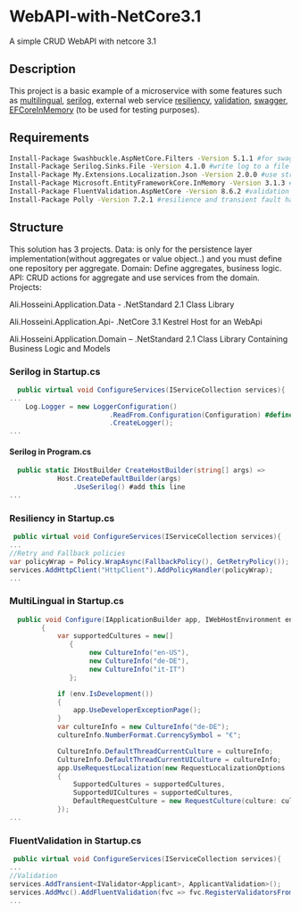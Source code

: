 # WebAPI-with-NetCore3.1

A simple CRUD WebAPI with netcore 3.1

## Description

This project is a basic example of a microservice with some features such as [multilingual](https://www.nuget.org/packages/My.Extensions.Localization.Json/2.0.0), [serilog](https://www.nuget.org/packages/Serilog.Sinks.File/4.1.0), external web service [resiliency](https://www.nuget.org/packages/Polly/7.2.1), [validation](https://www.nuget.org/packages/FluentValidation.AspNetCore/8.6.2), [swagger](https://www.nuget.org/packages/Swashbuckle.AspNetCore.Filters/5.1.1), [EFCoreInMemory](https://www.nuget.org/packages/Microsoft.EntityFrameworkCore.InMemory/3.1.3) (to be used for testing purposes).

## Requirements
```bash
Install-Package Swashbuckle.AspNetCore.Filters -Version 5.1.1 #for swagger with parameters
Install-Package Serilog.Sinks.File -Version 4.1.0 #write log to a file
Install-Package My.Extensions.Localization.Json -Version 2.0.0 #use string resources with multi language json files
Install-Package Microsoft.EntityFrameworkCore.InMemory -Version 3.1.3 #EntityFramework in Memory
Install-Package FluentValidation.AspNetCore -Version 8.6.2 #validation library for .NET
Install-Package Polly -Version 7.2.1 #resilience and transient fault handling policies
```

## Structure
This solution has 3 projects.
Data: is only for the persistence layer implementation(without aggregates or value object..) and you must define one repository per aggregate.
Domain: Define aggregates, business logic.
API: CRUD actions for aggregate and use services from the domain.
Projects:

Ali.Hosseini.Application.Data - .NetStandard 2.1 Class Library

Ali.Hosseini.Application.Api- .NetCore 3.1 Kestrel Host for an WebApi

Ali.Hosseini.Application.Domain – .NetStandard 2.1 Class Library Containing Business Logic and Models
### Serilog in Startup.cs

```c#
  public virtual void ConfigureServices(IServiceCollection services){
...
    Log.Logger = new LoggerConfiguration()
                         .ReadFrom.Configuration(Configuration) #define serilog configs in appsettings.json
                         .CreateLogger();
...
```
#### Serilog in Program.cs
```c#
  public static IHostBuilder CreateHostBuilder(string[] args) =>
            Host.CreateDefaultBuilder(args)
                .UseSerilog() #add this line
...
```

   
### Resiliency in Startup.cs

```c#
 public virtual void ConfigureServices(IServiceCollection services){
...
//Retry and Fallback policies
var policyWrap = Policy.WrapAsync(FallbackPolicy(), GetRetryPolicy());
services.AddHttpClient("HttpClient").AddPolicyHandler(policyWrap);
...
```
### MultiLingual in Startup.cs
```c#
  public void Configure(IApplicationBuilder app, IWebHostEnvironment env)
        {
            var supportedCultures = new[]
               {
                    new CultureInfo("en-US"),
                    new CultureInfo("de-DE"),
                    new CultureInfo("it-IT")
               };

            if (env.IsDevelopment())
            {
                app.UseDeveloperExceptionPage();
            }
            var cultureInfo = new CultureInfo("de-DE");
            cultureInfo.NumberFormat.CurrencySymbol = "€";

            CultureInfo.DefaultThreadCurrentCulture = cultureInfo;
            CultureInfo.DefaultThreadCurrentUICulture = cultureInfo;
            app.UseRequestLocalization(new RequestLocalizationOptions
            {
                SupportedCultures = supportedCultures,
                SupportedUICultures = supportedCultures,
                DefaultRequestCulture = new RequestCulture(culture: cultureInfo, uiCulture: cultureInfo)
            });
...
```
### FluentValidation in Startup.cs
```c#
 public virtual void ConfigureServices(IServiceCollection services){
...
//Validation
services.AddTransient<IValidator<Applicant>, ApplicantValidation>();
services.AddMvc().AddFluentValidation(fvc => fvc.RegisterValidatorsFromAssemblyContaining<Startup>());
...
```
